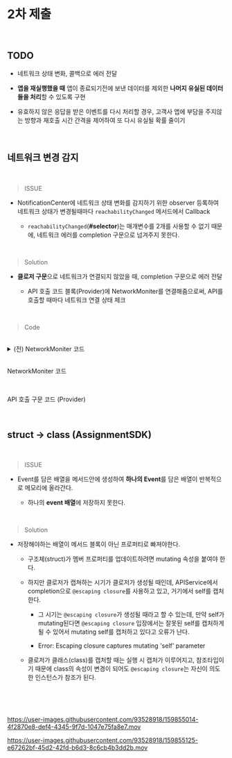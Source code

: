 


# 2차 제출

<br>

## TODO

- 네트워크 상태 변화, 콜백으로 에러 전달

- **앱을 재실행했을 때** 앱이 종료되기전에 보낸 데이터를 제외한 **나머지 유실된 데이터들을 처리**할 수 있도록 구현

- 유효하지 않은 응답을 받은 이벤트를 다시 처리할 경우, 고객사 앱에 부담을 주지않는 방향과 재호출 시간 간격을 제어하여 또 다시 유실될 확률 줄이기

<br>

## 네트워크 변경 감지

<br>

> ISSUE

- NotificationCenter에 네트워크 상태 변화를 감지하기 위한 observer 등록하여 네트워크 상태가 변경될때마다 `reachabilityChanged` 메서드에서 Callback
    
    - `reachabilityChanged`(**#selector**)는 매개변수를 2개를 사용할 수 없기 때문에, 네트워크 에러를 completion 구문으로 넘겨주지 못한다.


<br>

> Solution

- **클로저 구문**으로 네트워크가 연결되지 않았을 때, completion 구문으로 에러 전달
    
    - API 호출 코드 블록(Provider)에 NetworkMoniter를 연결해줌으로써, API를 호출할 때마다 네트워크 연결 상태 체크


<br>

> Code

<br>

<details>
<summary> (전) NetworkMoniter 코드 </summary>
<div markdown="1">
<br>

- 콜백으로 에러구문을 전달하지 못해서 사용자가 에러 여부를 알 수 없다.

<br>
    
```swift
let reachability = try! Reachability()

func startMonitoring() {
    NotificationCenter.default.addObserver(
        self,
        selector: #selector(reachabilityChanged),
        name: Notification.Name.reachabilityChanged,
        object: reachability
    )

    do {
        try reachability.startNotifier()
    } catch {
        print("Could not start reachability notifier")
    }
}

/// 네트워크 status가 변경될 때마다 호출
@objc func reachabilityChanged(notification: Notification) {
    let reachability = notification.object as! Reachability

    switch reachability.connection {
    case .wifi, .cellular:
        print("network connected!")
    case .unavailable:
        print(NetworkError.internet)
    }
}
```
    
    
</div>
</details>

<br>

NetworkMoniter 코드

<br>

API 호출 구문 코드 (Provider)



<br>

## struct → class (AssignmentSDK)

<br>

> ISSUE


- Event를 담은 배열을 메서드안에 생성하여 **하나의 Event**를 담은 배열이 반복적으로 메모리에 올라간다.

    - 하나의 **event 배열**에 저장하지 못한다.

<br>

> Solution


- 저장해야하는 배열이 메서드 블록이 아닌 프로퍼티로 빠져야한다.

    - 구조체(struct)가 멤버 프로퍼티를 업데이트하려면 mutating 속성을 붙여야 한다.
    
    - 하지만 클로저가 캡쳐하는 시기가 클로저가 생성될 때인데, APIService에서 completion으로 `@escaping closure`를 사용하고 있고, 거기에서 self를 캡처한다.
    
        - 그 시기는 `@escaping closure`가 생성될 때라고 할 수 있는데, 만약 self가 mutating된다면 `@escaping closure` 입장에서는 잘못된 self를 캡처하게 될 수 있어서 mutating self를 캡처하고 있다고 오류가 난다.
        
        - Error: Escaping closure captures mutating 'self' parameter
        
    - 클로저가 클래스(class)를 캡처할 때는 실행 시 캡처가 이루어지고, 참조타입이기 때문에 class의 속성이 변경이 되어도 `@escaping closure`는 자신이 의도한 인스턴스가 참조가 된다.

<br>
<br>
<br>




https://user-images.githubusercontent.com/93528918/159855014-4f2870e8-def4-4345-9f7d-1047e75fa8e7.mov




https://user-images.githubusercontent.com/93528918/159855125-e67262bf-45d2-42fd-b6d3-8c6cb4b3dd2b.mov






